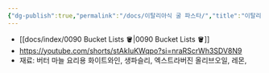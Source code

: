 ```yaml
---
{"dg-publish":true,"permalink":"/docs/이탈리아식 굴 파스타/","title":"이탈리아식 굴 파스타"}
---
```


- [[docs/index/0090 Bucket Lists 🪣\|0090 Bucket Lists 🪣]]
- <https://youtube.com/shorts/stAkIuKWqpo?si=nraRScrWh3SDV8N9>
- 재료: 버터 마늘 요리용 화이트와인, 생파슬리, 엑스트라버진 올리브오일, 레몬,
